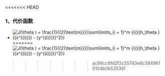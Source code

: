 <<<<<<< HEAD
### 1、代价函数
- ![J(\theta ) = \frac{1}{{2{\text{m}}}}\sum\limits_{i = 1}^m {{{({h_\theta }({x^{(i)}}) - {y^{(i)}})}^2}} ](http://chart.apis.google.com/chart?cht=tx&chs=1x0&chf=bg,s,FFFFFF00&chco=000000&chl=J(%5ctheta+)+%3d+%5cfrac%7b1%7d%7b%7b2%7b%5ctext%7bm%7d%7d%7d%7d%5csum%5climits_%7bi+%3d+1%7d%5em+%7b%7b%7b(%7bh_%5ctheta+%7d(%7bx%5e%7b(i)%7d%7d)+-+%7by%5e%7b(i)%7d%7d)%7d%5e2%7d%7d)
=======
![J(\theta ) = \frac{1}{{2{\text{m}}}}\sum\limits_{i = 1}^m {{{({h_\theta }({x^{(i)}}) - {y^{(i)}})}^2}} ](http://chart.apis.google.com/chart?cht=tx&chs=1x0&chf=bg,s,FFFFFF00&chco=000000&chl=J%28%5Ctheta%20%29%20%3D%20%5Cfrac%7B1%7D%7B%7B2%7B%5Ctext%7Bm%7D%7D%7D%7D%5Csum%5Climits_%7Bi%20%3D%201%7D%5Em%20%7B%7B%7B%28%7Bh_%5Ctheta%20%7D%28%7Bx%5E%7B%28i%29%7D%7D%29%20-%20%7By%5E%7B%28i%29%7D%7D%29%7D%5E2%7D%7D%20)
>>>>>>> ac66cc6fd2f2c55743e8c3849610104b0b53536f
